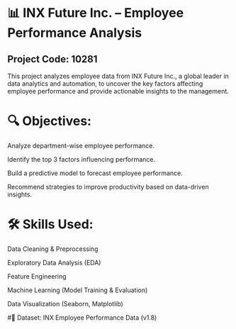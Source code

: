 # 📊 INX Future Inc. – Employee Performance Analysis
## Project Code: 10281

This project analyzes employee data from INX Future Inc., a global leader in data analytics and automation, to uncover the key factors affecting employee performance and provide actionable insights to the management.

# 🔍 Objectives:
Analyze department-wise employee performance.

Identify the top 3 factors influencing performance.

Build a predictive model to forecast employee performance.

Recommend strategies to improve productivity based on data-driven insights.

# 🛠️ Skills Used:
Data Cleaning & Preprocessing

Exploratory Data Analysis (EDA)

Feature Engineering

Machine Learning (Model Training & Evaluation)

Data Visualization (Seaborn, Matplotlib)

#📁 Dataset:
INX Employee Performance Data (v1.8)
